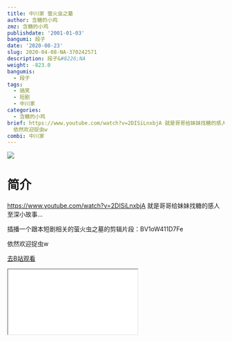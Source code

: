 ```yaml
---
title: 中川家 萤火虫之墓
author: 含糖的小鸡
zmz: 含糖的小鸡
publishdate: '2001-01-03'
bangumi: 段子
date: '2020-08-23'
slug: 2020-04-08-NA-370242571
description: 段子&#8226;NA
weight: -823.0
bangumis:
  - 段子
tags:
  - 搞笑
  - 短剧
  - 中川家
categories:
  - 含糖的小鸡
brief: https://www.youtube.com/watch?v=2DISiLnxbjA 就是哥哥给妹妹找糖的感人至深小故事… 插播一个跟本短剧相关的萤火虫之墓的剪辑片段：BV1oW411D7Fe
  依然欢迎捉虫w
combi: 中川家
---
```

![](https://raw.githubusercontent.com/tcgriffith/owaraisite/master/static/tmpimg/b18d2165da23bb9fd896fd480ee9bc71e7f7cbca.jpg.480.jpg)
# 简介  
https://www.youtube.com/watch?v=2DISiLnxbjA
就是哥哥给妹妹找糖的感人至深小故事…

插播一个跟本短剧相关的萤火虫之墓的剪辑片段：BV1oW411D7Fe

依然欢迎捉虫w  

[去B站观看](https://www.bilibili.com/video/av370242571/)
<div class ="resp-container"><iframe class="testiframe" src="//player.bilibili.com/player.html?aid=370242571"", scrolling="no", allowfullscreen="true" > </iframe></div> 

